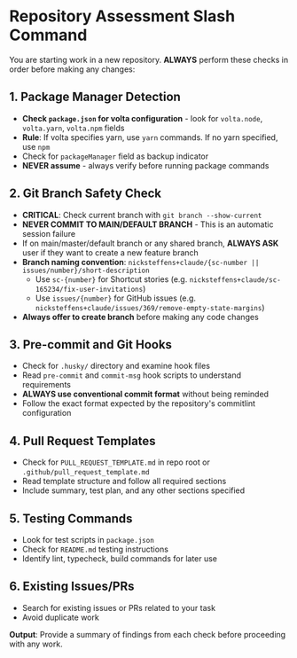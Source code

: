# Repository Assessment Slash Command

You are starting work in a new repository. **ALWAYS** perform these checks in order before making any changes:

## 1. Package Manager Detection
- **Check `package.json` for volta configuration** - look for `volta.node`, `volta.yarn`, `volta.npm` fields
- **Rule**: If volta specifies yarn, use `yarn` commands. If no yarn specified, use `npm`
- Check for `packageManager` field as backup indicator
- **NEVER assume** - always verify before running package commands

## 2. Git Branch Safety Check
- **CRITICAL**: Check current branch with `git branch --show-current`
- **NEVER COMMIT TO MAIN/DEFAULT BRANCH** - This is an automatic session failure
- If on main/master/default branch or any shared branch, **ALWAYS ASK** user if they want to create a new feature branch
- **Branch naming convention**: `nicksteffens+claude/{sc-number || issues/number}/short-description`
  - Use `sc-{number}` for Shortcut stories (e.g. `nicksteffens+claude/sc-165234/fix-user-invitations`)
  - Use `issues/{number}` for GitHub issues (e.g. `nicksteffens+claude/issues/369/remove-empty-state-margins`)
- **Always offer to create branch** before making any code changes

## 3. Pre-commit and Git Hooks
- Check for `.husky/` directory and examine hook files
- Read `pre-commit` and `commit-msg` hook scripts to understand requirements
- **ALWAYS use conventional commit format** without being reminded
- Follow the exact format expected by the repository's commitlint configuration

## 4. Pull Request Templates
- Check for `PULL_REQUEST_TEMPLATE.md` in repo root or `.github/pull_request_template.md`
- Read template structure and follow all required sections
- Include summary, test plan, and any other sections specified

## 5. Testing Commands
- Look for test scripts in `package.json`
- Check for `README.md` testing instructions
- Identify lint, typecheck, build commands for later use

## 6. Existing Issues/PRs
- Search for existing issues or PRs related to your task
- Avoid duplicate work

**Output**: Provide a summary of findings from each check before proceeding with any work.
